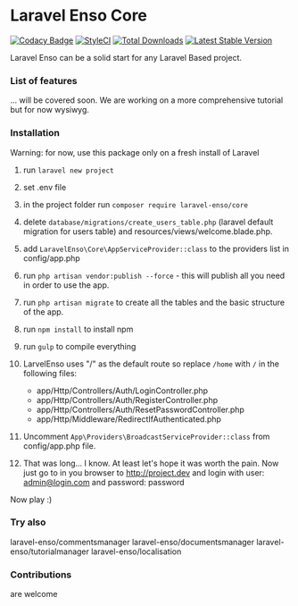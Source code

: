 # Laravel Enso Core
[![Codacy Badge](https://api.codacy.com/project/badge/Grade/ba5e8fe6e1dc427590d9bad7721ca037)](https://www.codacy.com/app/laravel-enso/Core?utm_source=github.com&amp;utm_medium=referral&amp;utm_content=laravel-enso/Core&amp;utm_campaign=Badge_Grade)
[![StyleCI](https://styleci.io/repos/85807594/shield?branch=master)](https://styleci.io/repos/85807594)
[![Total Downloads](https://poser.pugx.org/laravel-enso/core/downloads)](https://packagist.org/packages/laravel-enso/core)
[![Latest Stable Version](https://poser.pugx.org/laravel-enso/core/version)](https://packagist.org/packages/laravel-enso/core)

Laravel Enso can be a solid start for any Laravel Based project.

### List of features

 ... will be covered soon. We are working on a more comprehensive tutorial but for now wysiwyg.

### Installation

Warning: for now, use this package only on a fresh install of Laravel

1. run `laravel new project`

2. set .env file

3. in the project folder run `composer require laravel-enso/core`

4. delete `database/migrations/create_users_table.php` (laravel default migration for users table) and resources/views/welcome.blade.php.

5. add `LaravelEnso\Core\AppServiceProvider::class` to the providers list in config/app.php

6. run `php artisan vendor:publish --force` - this will publish all you need in order to use the app.

7. run `php artisan migrate` to create all the tables and the basic structure of the app.

8. run `npm install` to install npm

9. run `gulp` to compile everything

10. LarvelEnso uses "/" as the default route so replace `/home` with `/` in the following files:
    - app/Http/Controllers/Auth/LoginController.php
    - app/Http/Controllers/Auth/RegisterController.php
    - app/Http/Controllers/Auth/ResetPasswordController.php
    - app/Http/Middleware/RedirectIfAuthenticated.php

11. Uncomment `App\Providers\BroadcastServiceProvider::class` from config/app.php file.

12. That was long... I know. At least let's hope it was worth the pain.
Now just go to in you browser to http://project.dev and login with user: admin@login.com and password: password

Now play :)

### Try also

laravel-enso/commentsmanager
laravel-enso/documentsmanager
laravel-enso/tutorialmanager
laravel-enso/localisation

### Contributions

are welcome

